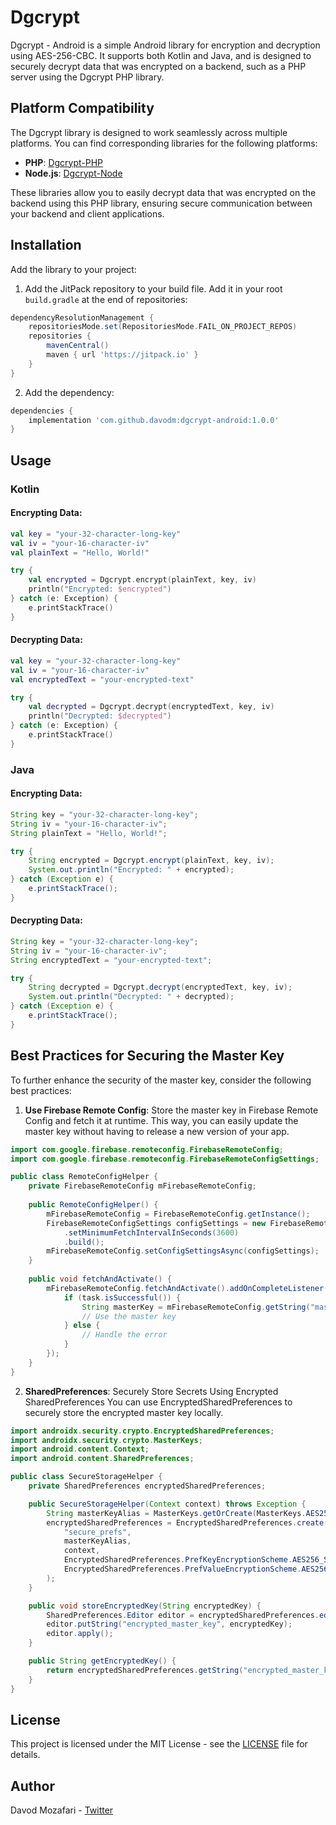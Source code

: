 # Dgcrypt

Dgcrypt - Android is a simple Android library for encryption and decryption using AES-256-CBC. It supports both Kotlin and Java, and is designed to securely decrypt data that was encrypted on a backend, such as a PHP server using the Dgcrypt PHP library.

## Platform Compatibility
The Dgcrypt library is designed to work seamlessly across multiple platforms. You can find corresponding libraries for the following platforms:

- **PHP**: [Dgcrypt-PHP](https://github.com/davodm/dgcrypt-php)
- **Node.js**: [Dgcrypt-Node](https://github.com/davodm/dgcrypt-node)

These libraries allow you to easily decrypt data that was encrypted on the backend using this PHP library, ensuring secure communication between your backend and client applications.

## Installation

Add the library to your project:

1. Add the JitPack repository to your build file. Add it in your root `build.gradle` at the end of repositories:

```gradle
dependencyResolutionManagement {
    repositoriesMode.set(RepositoriesMode.FAIL_ON_PROJECT_REPOS)
    repositories {
        mavenCentral()
        maven { url 'https://jitpack.io' }
    }
}
```

2. Add the dependency:
```gradle
dependencies {
    implementation 'com.github.davodm:dgcrypt-android:1.0.0'
}
```


## Usage
### Kotlin
#### Encrypting Data:

```kotlin
val key = "your-32-character-long-key"
val iv = "your-16-character-iv"
val plainText = "Hello, World!"

try {
    val encrypted = Dgcrypt.encrypt(plainText, key, iv)
    println("Encrypted: $encrypted")
} catch (e: Exception) {
    e.printStackTrace()
}
```

#### Decrypting Data:
```kotlin
val key = "your-32-character-long-key"
val iv = "your-16-character-iv"
val encryptedText = "your-encrypted-text"

try {
    val decrypted = Dgcrypt.decrypt(encryptedText, key, iv)
    println("Decrypted: $decrypted")
} catch (e: Exception) {
    e.printStackTrace()
}
```

### Java
#### Encrypting Data:

```java
String key = "your-32-character-long-key";
String iv = "your-16-character-iv";
String plainText = "Hello, World!";

try {
    String encrypted = Dgcrypt.encrypt(plainText, key, iv);
    System.out.println("Encrypted: " + encrypted);
} catch (Exception e) {
    e.printStackTrace();
}
```

#### Decrypting Data:
```java
String key = "your-32-character-long-key";
String iv = "your-16-character-iv";
String encryptedText = "your-encrypted-text";

try {
    String decrypted = Dgcrypt.decrypt(encryptedText, key, iv);
    System.out.println("Decrypted: " + decrypted);
} catch (Exception e) {
    e.printStackTrace();
}
```

## Best Practices for Securing the Master Key
To further enhance the security of the master key, consider the following best practices:

1. **Use Firebase Remote Config**: Store the master key in Firebase Remote Config and fetch it at runtime. This way, you can easily update the master key without having to release a new version of your app.
```java
import com.google.firebase.remoteconfig.FirebaseRemoteConfig;
import com.google.firebase.remoteconfig.FirebaseRemoteConfigSettings;

public class RemoteConfigHelper {
    private FirebaseRemoteConfig mFirebaseRemoteConfig;
    
    public RemoteConfigHelper() {
        mFirebaseRemoteConfig = FirebaseRemoteConfig.getInstance();
        FirebaseRemoteConfigSettings configSettings = new FirebaseRemoteConfigSettings.Builder()
            .setMinimumFetchIntervalInSeconds(3600)
            .build();
        mFirebaseRemoteConfig.setConfigSettingsAsync(configSettings);
    }
    
    public void fetchAndActivate() {
        mFirebaseRemoteConfig.fetchAndActivate().addOnCompleteListener(task -> {
            if (task.isSuccessful()) {
                String masterKey = mFirebaseRemoteConfig.getString("master_key");
                // Use the master key
            } else {
                // Handle the error
            }
        });
    }
}
```

2. **SharedPreferences**: Securely Store Secrets Using Encrypted SharedPreferences
You can use EncryptedSharedPreferences to securely store the encrypted master key locally.

```java
import androidx.security.crypto.EncryptedSharedPreferences;
import androidx.security.crypto.MasterKeys;
import android.content.Context;
import android.content.SharedPreferences;

public class SecureStorageHelper {
    private SharedPreferences encryptedSharedPreferences;

    public SecureStorageHelper(Context context) throws Exception {
        String masterKeyAlias = MasterKeys.getOrCreate(MasterKeys.AES256_GCM_SPEC);
        encryptedSharedPreferences = EncryptedSharedPreferences.create(
            "secure_prefs",
            masterKeyAlias,
            context,
            EncryptedSharedPreferences.PrefKeyEncryptionScheme.AES256_SIV,
            EncryptedSharedPreferences.PrefValueEncryptionScheme.AES256_GCM
        );
    }

    public void storeEncryptedKey(String encryptedKey) {
        SharedPreferences.Editor editor = encryptedSharedPreferences.edit();
        editor.putString("encrypted_master_key", encryptedKey);
        editor.apply();
    }

    public String getEncryptedKey() {
        return encryptedSharedPreferences.getString("encrypted_master_key", null);
    }
}
```

## License
This project is licensed under the MIT License - see the [LICENSE](./LICENSE) file for details.

## Author
Davod Mozafari - [Twitter](https://twitter.com/davodmozafari)

